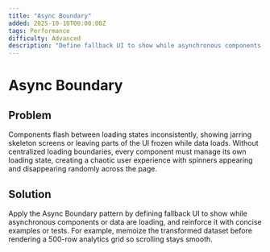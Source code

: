 ```yaml
---
title: "Async Boundary"
added: 2025-10-10T00:00:00Z
tags: Performance
difficulty: Advanced
description: "Define fallback UI to show while asynchronous components or data are loading."
---
```

# Async Boundary

## Problem

Components flash between loading states inconsistently, showing jarring skeleton screens or leaving parts of the UI frozen while data loads. Without centralized loading boundaries, every component must manage its own loading state, creating a chaotic user experience with spinners appearing and disappearing randomly across the page.

## Solution

Apply the Async Boundary pattern by defining fallback UI to show while asynchronous components or data are loading, and reinforce it with concise examples or tests. For example, memoize the transformed dataset before rendering a 500-row analytics grid so scrolling stays smooth.
